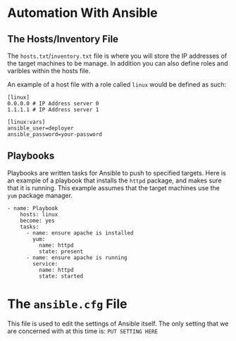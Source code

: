 # Automation With Ansible

## The Hosts/Inventory File

The `hosts.txt`/`inventory.txt` file is where you will store the IP addresses of the target machines to be manage. In addition you can also define roles and varibles within the hosts file.

An example of a host file with a role called `linux` would be defined as such:

```
[linux] 
0.0.0.0 # IP Address server 0
1.1.1.1 # IP Address server 1

[linux:vars]
ansible_user=deployer
ansible_password=your-password
```
## Playbooks

Playbooks are written tasks for Ansible to push to specified targets. Here is an example of a playbook that installs the `httpd` package, and makes sure that it is running. This example assumes that the target machines use the `yum` package manager.

```
- name: Playbook
    hosts: linux
    become: yes
    tasks:
      - name: ensure apache is installed
        yum:
          name: httpd
          state: present
      - name: ensure apache is running
        service:
          name: httpd
          state: started
```

# The `ansible.cfg` File

This file is used to edit the settings of Ansible itself. The only setting that we are concerned with at this time is:
`PUT SETTING HERE`




